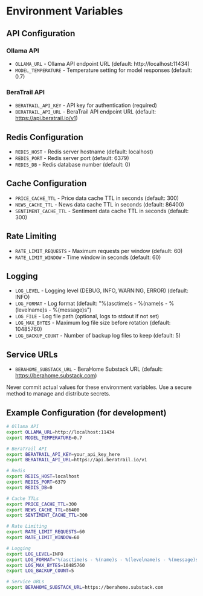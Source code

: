 # Environment Variables

## API Configuration

### Ollama API
- `OLLAMA_URL` - Ollama API endpoint URL (default: http://localhost:11434)
- `MODEL_TEMPERATURE` - Temperature setting for model responses (default: 0.7)

### BeraTrail API
- `BERATRAIL_API_KEY` - API key for authentication (required)
- `BERATRAIL_API_URL` - BeraTrail API endpoint URL (default: https://api.beratrail.io/v1)

## Redis Configuration
- `REDIS_HOST` - Redis server hostname (default: localhost)
- `REDIS_PORT` - Redis server port (default: 6379)
- `REDIS_DB` - Redis database number (default: 0)

## Cache Configuration
- `PRICE_CACHE_TTL` - Price data cache TTL in seconds (default: 300)
- `NEWS_CACHE_TTL` - News data cache TTL in seconds (default: 86400)
- `SENTIMENT_CACHE_TTL` - Sentiment data cache TTL in seconds (default: 300)

## Rate Limiting
- `RATE_LIMIT_REQUESTS` - Maximum requests per window (default: 60)
- `RATE_LIMIT_WINDOW` - Time window in seconds (default: 60)

## Logging
- `LOG_LEVEL` - Logging level (DEBUG, INFO, WARNING, ERROR) (default: INFO)
- `LOG_FORMAT` - Log format (default: "%(asctime)s - %(name)s - %(levelname)s - %(message)s")
- `LOG_FILE` - Log file path (optional, logs to stdout if not set)
- `LOG_MAX_BYTES` - Maximum log file size before rotation (default: 10485760)
- `LOG_BACKUP_COUNT` - Number of backup log files to keep (default: 5)

## Service URLs
- `BERAHOME_SUBSTACK_URL` - BeraHome Substack URL (default: https://berahome.substack.com)

Never commit actual values for these environment variables. Use a secure method to manage and distribute secrets.

## Example Configuration (for development)
```bash
# Ollama API
export OLLAMA_URL=http://localhost:11434
export MODEL_TEMPERATURE=0.7

# BeraTrail API
export BERATRAIL_API_KEY=your_api_key_here
export BERATRAIL_API_URL=https://api.beratrail.io/v1

# Redis
export REDIS_HOST=localhost
export REDIS_PORT=6379
export REDIS_DB=0

# Cache TTLs
export PRICE_CACHE_TTL=300
export NEWS_CACHE_TTL=86400
export SENTIMENT_CACHE_TTL=300

# Rate Limiting
export RATE_LIMIT_REQUESTS=60
export RATE_LIMIT_WINDOW=60

# Logging
export LOG_LEVEL=INFO
export LOG_FORMAT="%(asctime)s - %(name)s - %(levelname)s - %(message)s"
export LOG_MAX_BYTES=10485760
export LOG_BACKUP_COUNT=5

# Service URLs
export BERAHOME_SUBSTACK_URL=https://berahome.substack.com
```
